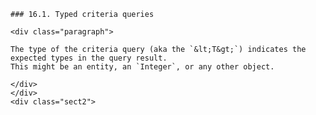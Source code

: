     ### 16.1. Typed criteria queries

    <div class="paragraph">

    The type of the criteria query (aka the `&lt;T&gt;`) indicates the expected types in the query result.
    This might be an entity, an `Integer`, or any other object.

    </div>
    </div>
    <div class="sect2">